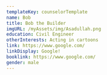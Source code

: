 ```yaml
---
templateKey: counselorTemplate
name: Bob
title: Bob the Builder
imgURL: /myAssets/img/Asadullah.png
education: Civil Engineer
otherInterests: Acting in cartoons
link: https://www.google.com/
linkDisplay: Google!
booklink: https://www.google.com/
gender: male
---
```

